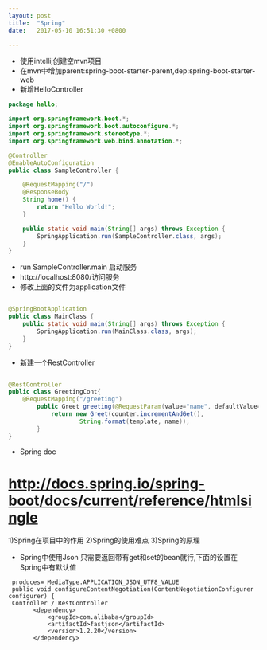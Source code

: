 ```yaml
---
layout: post
title:  "Spring"
date:   2017-05-10 16:51:30 +0800

---
```

* 使用intellij创建空mvn项目
* 在mvn中增加parent:spring-boot-starter-parent,dep:spring-boot-starter-web
* 新增HelloController

```java
package hello;

import org.springframework.boot.*;
import org.springframework.boot.autoconfigure.*;
import org.springframework.stereotype.*;
import org.springframework.web.bind.annotation.*;

@Controller
@EnableAutoConfiguration
public class SampleController {

    @RequestMapping("/")
    @ResponseBody
    String home() {
        return "Hello World!";
    }

    public static void main(String[] args) throws Exception {
        SpringApplication.run(SampleController.class, args);
    }
}
```
* run SampleController.main 启动服务
* http://localhost:8080/访问服务
* 修改上面的文件为application文件

```java

@SpringBootApplication
public class MainClass {
    public static void main(String[] args) throws Exception {
        SpringApplication.run(MainClass.class, args);
    }
}
```
* 新建一个RestController
```java

@RestController
public class GreetingCont{
    @RequestMapping("/greeting")
        public Greet greeting(@RequestParam(value="name", defaultValue="World") String name) {
            return new Greet(counter.incrementAndGet(),
                    String.format(template, name));
        }
}
```
* Spring doc

http://docs.spring.io/spring-boot/docs/current/reference/htmlsingle
=======
1)Spring在项目中的作用
2)Spring的使用难点
3)Spring的原理

* Spring中使用Json
只需要返回带有get和set的bean就行,下面的设置在Spring中有默认值
 ```text
  produces= MediaType.APPLICATION_JSON_UTF8_VALUE
  public void configureContentNegotiation(ContentNegotiationConfigurer configurer) {
  Controller / RestController
  		<dependency>
  			<groupId>com.alibaba</groupId>
  			<artifactId>fastjson</artifactId>
  			<version>1.2.20</version>
  		</dependency>
   
```
<br>

